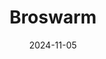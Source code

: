 ---  
layout: startup_page  
title: "Broswarm"  
id: "broswarm.com"  
permalink: "/broswarmbroswarm.com11052024/"  
website: "https://www.broswarm.com/"  
funding_round: "Seed"  
funding_amount: "$800K"  
investors: "ScaleWolf"  
about: "Broswarm is a defense tech startup developing the X-Ray Eagle sensor, a ground-penetrating radar system mounted on drones to detect landmines. This technology provides clear 3D visualizations of buried objects, significantly reducing false positives and improving the speed and safety of mine clearance operations."  
markets: "Defense Tech, Drone Technology, Aerospace and Defense, Other Commercial Services, Other Commercial Products, Robotics and Drones, Artificial Intelligence & Machine Learning"  
hq: "Vilnius, Lithuania"  
founded_year: "2023"  
linkedin: "https://www.linkedin.com/company/broswarm"  
twitter: "https://twitter.com/broswarm"  
instagram: ""  
facebook: ""  
crunchbase: "https://www.crunchbase.com/organization/broswarm?utm_source=linkedin&utm_medium=referral&utm_campaign=linkedin_companies&utm_content=profile_cta_anon&trk=funding_crunchbase"  
pitchbook: "https://pitchbook.com/profiles/company/590688-19"  

date_display: "05-Nov-2024"  
date: "2024-11-05"

# SEO Optimization  
meta_title: "Broswarm - Seed Funding ($800K)"  
meta_description: "Broswarm, Broswarm is a defense tech startup developing the X-Ray Eagle sensor, a ground-penetrating radar system mounted on drones to detect landmines. This te..."  
meta_keywords: "Broswarm, Defense Tech, Drone Technology, Aerospace and Defense, Other Commercial Services, Other Commercial Products, Robotics and Drones, Artificial Intelligence & Machine Learning, Seed funding"  
canonical_url: "https://startup.projectstartups.com/broswarmbroswarm.com11052024/"  
---